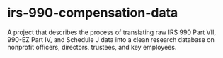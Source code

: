 # irs-990-compensation-data
A project that describes the process of translating raw IRS 990 Part VII, 990-EZ Part IV, and Schedule J data into a clean research database on nonprofit officers, directors, trustees, and key employees.

